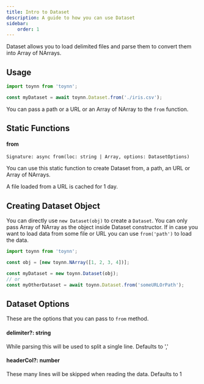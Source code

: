 ```yaml
---
title: Intro to Dataset
description: A guide to how you can use Dataset
sidebar:
    order: 1
---
```


Dataset allows you to load delimited files and parse them to convert them into Array of NArrays.

## Usage

```js
import toynn from 'toynn';

const myDataset = await toynn.Dataset.from('./iris.csv');
```

You can pass a path or a URL or an Array of NArray to the `from` function.

## Static Functions

#### from

```
Signature: async from(loc: string | Array, options: DatasetOptions)
```

You can use this static function to create Dataset from, a path, an URL or Array of NArrays.

A file loaded from a URL is cached for 1 day.

## Creating Dataset Object

You can directly use `new Dataset(obj)` to create a `Dataset`. You can only pass Array of NArray as the object inside Dataset constructor. If in case you want to load data from some file or URL you can use `from('path')` to load the data.

```js
import toynn from 'toynn';

const obj = [new toynn.NArray([1, 2, 3, 4])];

const myDataset = new toynn.Dataset(obj);
// or
const myOtherDataset = await toynn.Dataset.from('someURLOrPath');
```

## Dataset Options

These are the options that you can pass to `from` method.

#### delimiter?: string

While parsing this will be used to split a single line. Defaults to ','

#### headerCol?: number

These many lines will be skipped when reading the data. Defaults to 1
